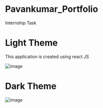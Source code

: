# Pavankumar_Portfolio
Internship Task



# Light Theme

This application is created using react JS

![image](https://github.com/PavankumarHegde/Pavankumar_Portfolio/assets/51742316/65c24449-64b0-4e7b-b913-22746a407aab)




# Dark Theme

![image](https://github.com/PavankumarHegde/Pavankumar_Portfolio/assets/51742316/c79c2267-396b-467c-b568-6e9cf37db755)

